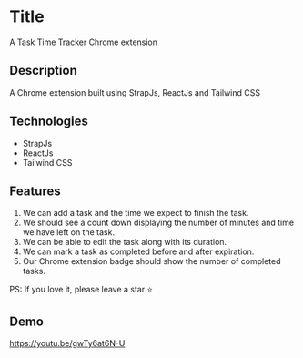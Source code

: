 # Title
A Task Time Tracker Chrome extension

## Description
A Chrome extension built using StrapJs, ReactJs and Tailwind CSS

## Technologies
* StrapJs
* ReactJs
* Tailwind CSS

## Features
1. We can add a task and the time we expect to finish the task.
2. We should see a count down displaying the number of minutes and time we have left on the task.
3. We can be able to edit the task along with its duration.
4. We can mark a task as completed before and after expiration.
5. Our Chrome extension badge should show the number of completed tasks.

PS: If you love it, please leave a star ⭐️

## Demo
https://youtu.be/gwTy6at6N-U